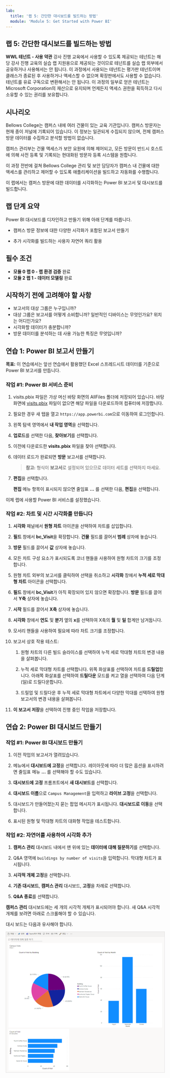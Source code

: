 ```yaml
---
lab:
  title: '랩 5: 간단한 대시보드를 빌드하는 방법'
  module: 'Module 5: Get Started with Power BI'
---
```


## 랩 5: 간단한 대시보드를 빌드하는 방법

**WWL 테넌트 - 사용 약관** 강사 진행 교육에서 사용할 수 있도록 제공되는 테넌트는 해당 강사 진행 교육의 실습 랩 지원용으로 제공되는 것이므로 테넌트를 실습 랩 외부에서 공유하거나 사용해서는 안 됩니다. 이 과정에서 사용되는 테넌트는 평가판 테넌트이며 클래스가 종료된 후 사용하거나 액세스할 수 없으며 확장판에서도 사용할 수 없습니다. 테넌트를 유료 구독으로 변환해서는 안 됩니다. 이 과정의 일부로 얻은 테넌트는 Microsoft Corporation의 재산으로 유지되며 언제든지 액세스 권한을 획득하고 다시 소유할 수 있는 권리를 보유합니다. 

## 시나리오

Bellows College는 캠퍼스 내에 여러 건물이 있는 교육 기관입니다. 캠퍼스 방문자는 현재 종이 저널에 기록되어 있습니다. 이 정보는 일관되게 수집되지 않으며, 전체 캠퍼스 방문 데이터를 수집하고 분석할 방법이 없습니다.

캠퍼스 관리부는 건물 액세스가 보안 요원에 의해 제어되고, 모든 방문이 반드시 호스트에 의해 사전 등록 및 기록되는 현대화된 방문자 등록 시스템을 원합니다.

이 과정 전반에 걸쳐 Bellows College 관리 및 보안 담당자가 캠퍼스 내 건물에 대한 액세스를 관리하고 제어할 수 있도록 애플리케이션을 빌드하고 자동화를 수행합니다.

이 랩에서는 캠퍼스 방문에 대한 데이터를 시각화하는 Power BI 보고서 및 대시보드를 빌드합니다.

## 랩 단계 요약

Power BI 대시보드를 디자인하고 만들기 위해 아래 단계를 따릅니다.

-   캠퍼스 방문 정보에 대한 다양한 시각화가 포함된 보고서 만들기

-   추가 시각화를 빌드하는 사용자 자연어 쿼리 활용

## 필수 조건

- **모듈 0 랩 0 - 랩 환경 검증** 완료
- **모듈 2 랩 1 - 데이터 모델링** 완료

## 시작하기 전에 고려해야 할 사항

-   보고서의 대상 그룹은 누구입니까?
-   대상 그룹은 보고서를 어떻게 소비합니까? 일반적인 디바이스는 무엇인가요? 위치는 어디인가요?
-   시각화할 데이터가 충분합니까?
-   방문 데이터를 분석하는 데 사용 가능한 특징은 무엇입니까?

## 연습 1: Power BI 보고서 만들기

**목표:** 이 연습에서는 앞선 연습에서 활용했던 Excel 스프레드시트 데이터를 기준으로 Power BI 보고서를 만듭니다.

### 작업 \#1: Power BI 서비스 준비

1.  visits.pbix 파일은 가상 머신 바탕 화면의 AllFiles 폴더에 저장되어 있습니다. 바탕 화면에 [visits.pbix](https://github.com/MicrosoftLearning/PL-900-Microsoft-Power-Platform-Fundamentals/raw/master/Allfiles/visits.pbix) 파일이 없으면 해당 파일을 다운로드하여 컴퓨터에 저장합니다.

2.  필요한 경우 새 탭을 열고 `https://app.powerbi.com`으로 이동하여 로그인합니다.

3.  왼쪽 탐색 영역에서 **내 작업 영역**을 선택합니다.

5.  **업로드**를 선택한 다음, **찾아보기**를 선택합니다.

6.  이전에 다운로드한 **visits.pbix** 파일을 찾아 선택합니다. 

7.  데이터 로드가 완료되면 **방문** 보고서를 선택합니다.

    > **참고:** 형식이 **보고서**로 설정되어 있으므로 데이터 세트를 선택하지 마세요.

8.  **편집**을 선택합니다. 

    **편집** 메뉴 항목이 표시되지 않으면 줄임표 **…** 를 선택한 다음, **편집**을 선택합니다.

이제 랩에 사용할 Power BI 서비스를 설정했습니다.


### 작업 \#2: 차트 및 시간 시각화를 만듭니다

1.  **시각화** 패널에서 **원형 차트** 아이콘을 선택하여 차트를 삽입합니다.

2.  **필드** 창에서 **bc_Visit**을 확장합니다. **건물** 필드를 끌어서 **범례** 상자에 놓습니다.

3.  **방문** 필드를 끌어서 **값** 상자에 놓습니다.

4.  모든 차트 구성 요소가 표시되도록 코너 핸들을 사용하여 원형 차트의 크기를 조정합니다.

5.  원형 차트 외부의 보고서를 클릭하여 선택을 취소하고 **시각화** 창에서 **누적 세로 막대형 차트** 아이콘을 선택합니다.

6.  **필드** 창에서 **bc_Visit**가 아직 확장되어 있지 않으면 확장합니다. **방문** 필드를 끌어서 **Y축** 상자에 놓습니다.

7.  **시작** 필드를 끌어서 **X축** 상자에 놓습니다.

8.  **시각화** 창에서 **연도** 및 **분기** 옆의 **x**를 선택하여 X축의 **월** 및 **일** 합계만 남겨둡니다.

9.  모서리 핸들을 사용하여 필요에 따라 차트 크기를 조정합니다.

10. 보고서 상호 작용 테스트:

    1.  원형 차트의 다른 빌드 슬라이스를 선택하여 누적 세로 막대형 차트의 변경 내용을 살펴봅니다.

    2.  누적 세로 막대형 차트를 선택합니다. 위쪽 화살표를 선택하여 차트를 **드릴업**합니다. 아래쪽 화살표를 선택하여 **드릴다운** 모드를 켜고 열을 선택하여 다음 단계(일)로 드릴다운합니다.

    3.  드릴업 및 드릴다운 후 누적 세로 막대형 차트에서 다양한 막대를 선택하여 원형 보고서의 변경 내용을 살펴봅니다.

11. **이 보고서 저장**을 선택하여 진행 중인 작업을 저장합니다.


## 연습 2: Power BI 대시보드 만들기

### 작업 \#1: Power BI 대시보드 만들기

1.  이전 작업의 보고서가 열려있습니다.

2.  메뉴에서 **대시보드에 고정**을 선택합니다. 레이아웃에 따라 더 많은 옵션을 표시하려면 줄임표 메뉴 **...** 를 선택해야 할 수도 있습니다.

3.  **대시보드에 고정** 프롬프트에서 **새 대시보드**를 선택합니다.

4.  **대시보드 이름**으로 `Campus Management`을 입력하고 **라이브 고정**을 선택합니다.

5.  대시보드가 만들어졌는지 묻는 팝업 메시지가 표시됩니다. **대시보드로 이동**을 선택합니다.

6.  표시된 원형 및 막대형 차트의 대화형 작업을 테스트합니다.


### 작업 \#2: 자연어를 사용하여 시각화 추가

1.  **캠퍼스 관리** 대시보드 내에서 맨 위에 있는 **데이터에 대해 질문하기**를 선택합니다.

2.  Q&A 영역에 `buildings by number of visits`을 입력합니다. 막대형 차트가 표시됩니다.

3.  **시각적 개체 고정**을 선택합니다.

4.  **기존 대시보드**, **캠퍼스 관리** 대시보드, **고정**을 차례로 선택합니다.

5.  **Q&A 종료**를 선택합니다.

**캠퍼스 관리** 대시보드에는 세 개의 시각적 개체가 표시되어야 합니다. 새 Q&A 시각적 개체를 보려면 아래로 스크롤해야 할 수 있습니다.

대시 보드는 다음과 유사해야 합니다.

![](media/5-powerbi-result.png)

